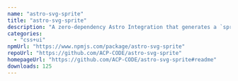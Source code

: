 ```yaml
---
name: "astro-svg-sprite"
title: "astro-svg-sprite"
description: "A zero-dependency Astro Integration that generates a `sprite.svg` from SVG files in your Astro project."
categories:
  - "css+ui"
npmUrl: "https://www.npmjs.com/package/astro-svg-sprite"
repoUrl: "https://github.com/ACP-CODE/astro-svg-sprite"
homepageUrl: "https://github.com/ACP-CODE/astro-svg-sprite#readme"
downloads: 125
---
```

